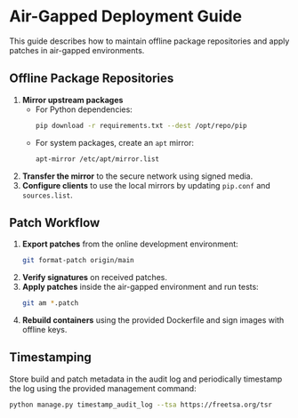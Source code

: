 # Air-Gapped Deployment Guide

This guide describes how to maintain offline package repositories and apply patches in air-gapped environments.

## Offline Package Repositories

1. **Mirror upstream packages**
   - For Python dependencies:
     ```bash
     pip download -r requirements.txt --dest /opt/repo/pip
     ```
   - For system packages, create an `apt` mirror:
     ```bash
     apt-mirror /etc/apt/mirror.list
     ```
2. **Transfer the mirror** to the secure network using signed media.
3. **Configure clients** to use the local mirrors by updating `pip.conf` and `sources.list`.

## Patch Workflow

1. **Export patches** from the online development environment:
   ```bash
   git format-patch origin/main
   ```
2. **Verify signatures** on received patches.
3. **Apply patches** inside the air-gapped environment and run tests:
   ```bash
   git am *.patch
   ```
4. **Rebuild containers** using the provided Dockerfile and sign images with offline keys.

## Timestamping

Store build and patch metadata in the audit log and periodically timestamp the log using the provided management command:
```bash
python manage.py timestamp_audit_log --tsa https://freetsa.org/tsr
```

